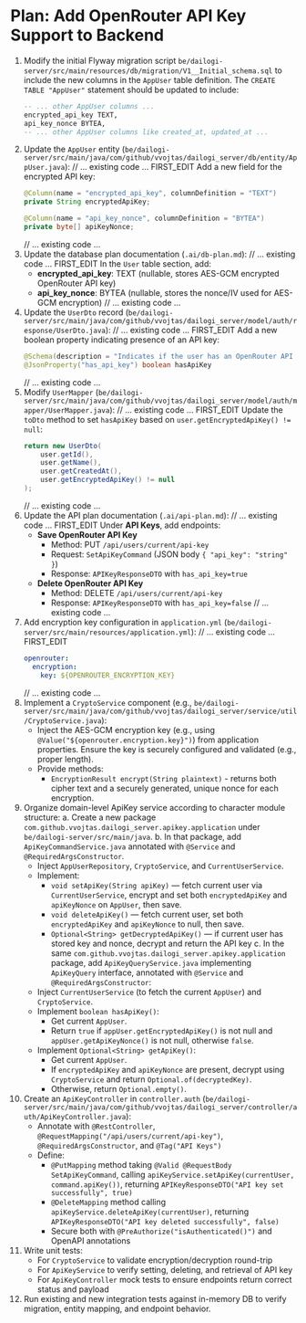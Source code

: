 # Plan: Add OpenRouter API Key Support to Backend

1. Modify the initial Flyway migration script `be/dailogi-server/src/main/resources/db/migration/V1__Initial_schema.sql` to include the new columns in the `AppUser` table definition.
   The `CREATE TABLE "AppUser"` statement should be updated to include:
   ```sql
   -- ... other AppUser columns ...
   encrypted_api_key TEXT,
   api_key_nonce BYTEA,
   -- ... other AppUser columns like created_at, updated_at ...
   ```
2. Update the `AppUser` entity (`be/dailogi-server/src/main/java/com/github/vvojtas/dailogi_server/db/entity/AppUser.java`):
   // ... existing code ...
   FIRST_EDIT
   Add a new field for the encrypted API key:
   ```java
   @Column(name = "encrypted_api_key", columnDefinition = "TEXT")
   private String encryptedApiKey;
   
   @Column(name = "api_key_nonce", columnDefinition = "BYTEA")
   private byte[] apiKeyNonce;
   ```
   // ... existing code ...
3. Update the database plan documentation (`.ai/db-plan.md`):
   // ... existing code ...
   FIRST_EDIT
   In the `User` table section, add:
   - **encrypted_api_key**: TEXT (nullable, stores AES-GCM encrypted OpenRouter API key)
   - **api_key_nonce**: BYTEA (nullable, stores the nonce/IV used for AES-GCM encryption)
   // ... existing code ...
4. Update the `UserDto` record (`be/dailogi-server/src/main/java/com/github/vvojtas/dailogi_server/model/auth/response/UserDto.java`):
   // ... existing code ...
   FIRST_EDIT
   Add a new boolean property indicating presence of an API key:
   ```java
   @Schema(description = "Indicates if the user has an OpenRouter API key set", example = "true", requiredMode = Schema.RequiredMode.REQUIRED)
   @JsonProperty("has_api_key") boolean hasApiKey
   ```
   // ... existing code ...
5. Modify `UserMapper` (`be/dailogi-server/src/main/java/com/github/vvojtas/dailogi_server/model/auth/mapper/UserMapper.java`):
   // ... existing code ...
   FIRST_EDIT
   Update the `toDto` method to set `hasApiKey` based on `user.getEncryptedApiKey() != null`:
   ```java
   return new UserDto(
       user.getId(),
       user.getName(),
       user.getCreatedAt(),
       user.getEncryptedApiKey() != null
   );
   ```
   // ... existing code ...
6. Update the API plan documentation (`.ai/api-plan.md`):
   // ... existing code ...
   FIRST_EDIT
   Under **API Keys**, add endpoints:
   - **Save OpenRouter API Key**
     - Method: PUT `/api/users/current/api-key`
     - Request: `SetApiKeyCommand` (JSON body `{ "api_key": "string" }`)
     - Response: `APIKeyResponseDTO` with `has_api_key=true`
   - **Delete OpenRouter API Key**
     - Method: DELETE `/api/users/current/api-key`
     - Response: `APIKeyResponseDTO` with `has_api_key=false`
   // ... existing code ...
7. Add encryption key configuration in `application.yml` (`be/dailogi-server/src/main/resources/application.yml`):
   // ... existing code ...
   FIRST_EDIT
   ```yaml
   openrouter:
     encryption:
       key: ${OPENROUTER_ENCRYPTION_KEY}
   ```
   // ... existing code ...
8. Implement a `CryptoService` component (e.g., `be/dailogi-server/src/main/java/com/github/vvojtas/dailogi_server/service/util/CryptoService.java`):
   - Inject the AES-GCM encryption key (e.g., using `@Value("${openrouter.encryption.key}")`) from application properties. Ensure the key is securely configured and validated (e.g., proper length).
   - Provide methods:
     - `EncryptionResult encrypt(String plaintext)` - returns both cipher text and a securely generated, unique nonce for each encryption.
9. Organize domain-level ApiKey service according to character module structure:
   a. Create a new package `com.github.vvojtas.dailogi_server.apikey.application` under `be/dailogi-server/src/main/java`.
   b. In that package, add `ApiKeyCommandService.java` annotated with `@Service` and `@RequiredArgsConstructor`.
      - Inject `AppUserRepository`, `CryptoService`, and `CurrentUserService`.
      - Implement:
        - `void setApiKey(String apiKey)` — fetch current user via `CurrentUserService`, encrypt and set both `encryptedApiKey` and `apiKeyNonce` on `AppUser`, then save.
        - `void deleteApiKey()` — fetch current user, set both `encryptedApiKey` and `apiKeyNonce` to null, then save.
        - `Optional<String> getDecryptedApiKey()` — if current user has stored key and nonce, decrypt and return the API key
   c. In the same `com.github.vvojtas.dailogi_server.apikey.application` package, add `ApiKeyQueryService.java` implementing `ApiKeyQuery` interface, annotated with `@Service` and `@RequiredArgsConstructor`:
      - Inject `CurrentUserService` (to fetch the current `AppUser`) and `CryptoService`.
      - Implement `boolean hasApiKey()`:
          - Get current `AppUser`.
          - Return `true` if `appUser.getEncryptedApiKey()` is not null and `appUser.getApiKeyNonce()` is not null, otherwise `false`.
      - Implement `Optional<String> getApiKey()`:
          - Get current `AppUser`.
          - If `encryptedApiKey` and `apiKeyNonce` are present, decrypt using `CryptoService` and return `Optional.of(decryptedKey)`.
          - Otherwise, return `Optional.empty()`.
10. Create an `ApiKeyController` in `controller.auth` (`be/dailogi-server/src/main/java/com/github/vvojtas/dailogi_server/controller/auth/ApiKeyController.java`):
    - Annotate with `@RestController`, `@RequestMapping("/api/users/current/api-key")`, `@RequiredArgsConstructor`, and `@Tag("API Keys")`
    - Define:
      - `@PutMapping` method taking `@Valid @RequestBody SetApiKeyCommand`, calling `apiKeyService.setApiKey(currentUser, command.apiKey())`, returning `APIKeyResponseDTO("API key set successfully", true)`
      - `@DeleteMapping` method calling `apiKeyService.deleteApiKey(currentUser)`, returning `APIKeyResponseDTO("API key deleted successfully", false)`
      - Secure both with `@PreAuthorize("isAuthenticated()")` and OpenAPI annotations
11. Write unit tests:
    - For `CryptoService` to validate encryption/decryption round-trip
    - For `ApiKeyService` to verify setting, deleting, and retrieval of API key
    - For `ApiKeyController` mock tests to ensure endpoints return correct status and payload
12. Run existing and new integration tests against in-memory DB to verify migration, entity mapping, and endpoint behavior. 